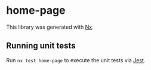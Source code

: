 # home-page

This library was generated with [Nx](https://nx.dev).

## Running unit tests

Run `nx test home-page` to execute the unit tests via [Jest](https://jestjs.io).
